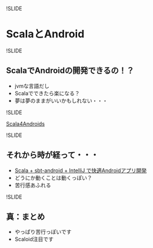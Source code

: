 !SLIDE

# ScalaとAndroid

!SLIDE

## ScalaでAndroidの開発できるの！？

 - jvmな言語だし
 - Scalaでできたら楽になる？
 - 夢は夢のままがいいかもしれない・・・

!SLIDE

[Scala4Androids](http://numa08.github.io/scala_za_data/4th/numa08/#0)

!SLIDE

## それから時が経って・・・

 - [Scala + sbt-android + IntelliJ で快適Androidアプリ開発](http://shogogg.hatenablog.jp/entry/2013/12/06/000039)
 - どうにか動くことは動くっぽい？
 - 苦行感あふれる

!SLIDE

## 真：まとめ

 - やっぱり苦行っぽいです
 - Scaloid注目です